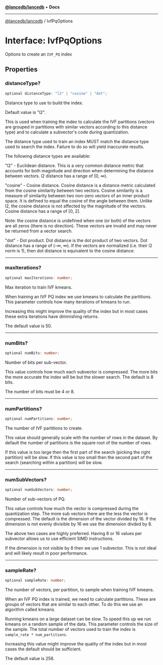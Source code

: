 [**@lancedb/lancedb**](../README.md) • **Docs**

***

[@lancedb/lancedb](../globals.md) / IvfPqOptions

# Interface: IvfPqOptions

Options to create an `IVF_PQ` index

## Properties

### distanceType?

```ts
optional distanceType: "l2" | "cosine" | "dot";
```

Distance type to use to build the index.

Default value is "l2".

This is used when training the index to calculate the IVF partitions
(vectors are grouped in partitions with similar vectors according to this
distance type) and to calculate a subvector's code during quantization.

The distance type used to train an index MUST match the distance type used
to search the index.  Failure to do so will yield inaccurate results.

The following distance types are available:

"l2" - Euclidean distance. This is a very common distance metric that
accounts for both magnitude and direction when determining the distance
between vectors. l2 distance has a range of [0, ∞).

"cosine" - Cosine distance.  Cosine distance is a distance metric
calculated from the cosine similarity between two vectors. Cosine
similarity is a measure of similarity between two non-zero vectors of an
inner product space. It is defined to equal the cosine of the angle
between them.  Unlike l2, the cosine distance is not affected by the
magnitude of the vectors.  Cosine distance has a range of [0, 2].

Note: the cosine distance is undefined when one (or both) of the vectors
are all zeros (there is no direction).  These vectors are invalid and may
never be returned from a vector search.

"dot" - Dot product. Dot distance is the dot product of two vectors. Dot
distance has a range of (-∞, ∞). If the vectors are normalized (i.e. their
l2 norm is 1), then dot distance is equivalent to the cosine distance.

***

### maxIterations?

```ts
optional maxIterations: number;
```

Max iteration to train IVF kmeans.

When training an IVF PQ index we use kmeans to calculate the partitions.  This parameter
controls how many iterations of kmeans to run.

Increasing this might improve the quality of the index but in most cases these extra
iterations have diminishing returns.

The default value is 50.

***

### numBits?

```ts
optional numBits: number;
```

Number of bits per sub-vector.

This value controls how much each subvector is compressed.  The more bits the more
accurate the index will be but the slower search.  The default is 8 bits.

The number of bits must be 4 or 8.

***

### numPartitions?

```ts
optional numPartitions: number;
```

The number of IVF partitions to create.

This value should generally scale with the number of rows in the dataset.
By default the number of partitions is the square root of the number of
rows.

If this value is too large then the first part of the search (picking the
right partition) will be slow.  If this value is too small then the second
part of the search (searching within a partition) will be slow.

***

### numSubVectors?

```ts
optional numSubVectors: number;
```

Number of sub-vectors of PQ.

This value controls how much the vector is compressed during the quantization step.
The more sub vectors there are the less the vector is compressed.  The default is
the dimension of the vector divided by 16.  If the dimension is not evenly divisible
by 16 we use the dimension divded by 8.

The above two cases are highly preferred.  Having 8 or 16 values per subvector allows
us to use efficient SIMD instructions.

If the dimension is not visible by 8 then we use 1 subvector.  This is not ideal and
will likely result in poor performance.

***

### sampleRate?

```ts
optional sampleRate: number;
```

The number of vectors, per partition, to sample when training IVF kmeans.

When an IVF PQ index is trained, we need to calculate partitions.  These are groups
of vectors that are similar to each other.  To do this we use an algorithm called kmeans.

Running kmeans on a large dataset can be slow.  To speed this up we run kmeans on a
random sample of the data.  This parameter controls the size of the sample.  The total
number of vectors used to train the index is `sample_rate * num_partitions`.

Increasing this value might improve the quality of the index but in most cases the
default should be sufficient.

The default value is 256.
